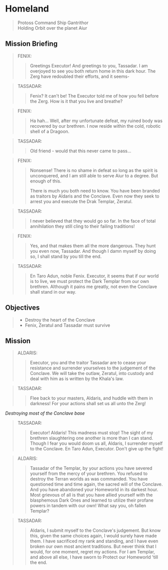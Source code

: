 # Homeland

> Protoss Command Ship Gantrithor  
> Holding Orbit over the planet Aiur

## Mission Briefing

> FENIX:
>> Greetings Executor! And greetings to you, Tassadar. I am overjoyed to see you both return home in this dark hour. The Zerg have redoubled their efforts, and it seems-

> TASSADAR:
>> Fenix? It can't be! The Executor told me of how you fell before the Zerg. How is it that you live and breathe?

> FENIX:
>> Ha hah... Well, after my unfortunate defeat, my ruined body was recovered by our brethren. I now reside within the cold, robotic shell of a Dragoon.

> TASSADAR:
>> Old friend - would that this never came to pass...

> FENIX:
>> Nonsense! There is no shame in defeat so long as the spirit is unconquered, and I am still able to serve Aiur to a degree. But enough of this.
>>
>> There is much you both need to know. You have been branded as traitors by Aldaris and the Conclave. Even now they seek to arrest you and execute the Drak Templar, Zeratul.

> TASSADAR:
>> I never believed that they would go so far. In the face of total annihilation they still cling to their failing traditions!

> FENIX:
>> Yes, and that makes them all the more dangerous. They hunt you even now, Tassadar. And though I damn myself by doing so, I shall stand by you till the end.

> TASSADAR:
>> En Taro Adun, noble Fenix. Executor, it seems that if our world is to live, we must protect the Dark Templar from our own brethren. Although it pains me greatly, not even the Conclave shall stand in our way.

## Objectives

> - Destroy the heart of the Conclave
> - Fenix, Zeratul and Tassadar must survive

## Mission

> ALDARIS:
>> Executor, you and the traitor Tassadar are to cease your resistance and surrender yourselves to the judgement of the Conclave. We will take the outlaw, Zeratul, into custody and deal with him as is written by the Khala's law.

> TASSADAR:
>> Flee back to your masters, Aldaris, and huddle with them in darkness! For your actions shall set us all unto the Zerg!

_Destroying most of the Conclave base_

> TASSADAR:
>> Executor! Aldaris! This madness must stop! The sight of my brethren slaughtering one another is more than I can stand. Though I fear you would doom us all, Aldaris, I surrender myself to the Conclave. En Taro Adun, Executor. Don't give up the fight!

> ALDARIS:
>> Tassadar of the Templar, by your actions you have severed yourself from the mercy of your brethren. You refused to destroy the Terran worlds as was commanded. You have questioned time and time again, the sacred will of the Conclave. And you have abandoned your Homeworld in its darkest hour. Most grievous of all is that you have allied yourself with the blasphemous Dark Ones and learned to utilize their profane powers in tandem with our own! What say you, oh fallen Templar?

> TASSADAR:
>> Aldaris, I submit myself to the Conclave's judgement. But know this, given the same choices again, I would surely have made them. I have sacrificed my rank and standing, and I have even broken our own most ancient traditions. But never think that I would, for one moment, regret my actions. For I am Templar, and above all else, I have sworn to Protect our Homeworld 'till the end.